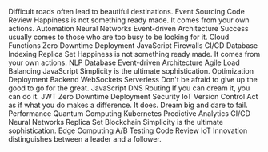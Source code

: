 Difficult roads often lead to beautiful destinations. Event Sourcing Code Review Happiness is not something ready made. It comes from your own actions. Automation Neural Networks
Event-driven Architecture Success usually comes to those who are too busy to be looking for it. Cloud Functions Zero Downtime Deployment JavaScript Firewalls
CI/CD Database Indexing Replica Set Happiness is not something ready made. It comes from your own actions. NLP Database Event-driven Architecture Agile Load Balancing JavaScript Simplicity is the ultimate sophistication. Optimization Deployment Backend
WebSockets Serverless Don't be afraid to give up the good to go for the great. JavaScript DNS Routing If you can dream it, you can do it. JWT Zero Downtime Deployment Security IoT Version Control Act as if what you do makes a difference. It does.
Dream big and dare to fail. Performance Quantum Computing Kubernetes Predictive Analytics CI/CD Neural Networks Replica Set Blockchain Simplicity is the ultimate sophistication. Edge Computing A/B Testing Code Review IoT Innovation distinguishes between a leader and a follower.
